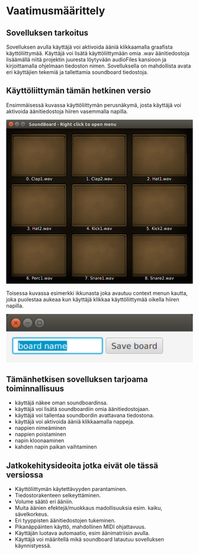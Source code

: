 # Vaatimusmäärittely

## Sovelluksen tarkoitus

Sovelluksen avulla käyttäjä voi aktivoida ääniä klikkaamalla graafista käyttöliittymää. Käyttäjä voi lisätä käyttöliittymään omia .wav äänitiedostoja lisäämällä niitä projektin juuresta löytyvään audioFiles kansioon ja kirjoittamalla ohjelmaan tiedoston nimen. Sovelluksella on mahdollista avata eri käyttäjien tekemiä ja tallettamia soundboard tiedostoja.


## Käyttöliittymän tämän hetkinen versio

Ensimmäisessä kuvassa käyttöliittymän perusnäkymä, josta käyttäjä voi aktivoida äänitiedostoja hiiren vasemmalla napilla.

<img src="https://raw.githubusercontent.com/synesteesia/ot-harjoitustyo/master/dokumentointi/Kuvat/kaytoliittyma.png" width="750">

Toisessa kuvassa esimerkki ikkunasta joka avautuu context menun kautta, joka puolestaa aukeaa kun käyttäjä klikkaa käyttöliittymää oikella hiiren napilla.

<img src="https://raw.githubusercontent.com/synesteesia/ot-harjoitustyo/master/dokumentointi/Kuvat/ikkuna.png" width="750">


## Tämänhetkisen sovelluksen tarjoama toiminnallisuus

- käyttäjä näkee oman soundboardinsa. 
- käyttäjä voi lisätä soundboardiin omia äänitiedostojaan.
- käyttäjä voi tallentaa soundbordin avattavana tiedostona.
- käyttäjä voi aktivoida ääniä klikkaamalla nappeja.
- nappien nimeäminen
- nappien poistaminen
- napin kloonaaminen
- kahden napin paikan vaihtaminen

## Jatkokehitysideoita jotka eivät ole tässä versiossa

- Käyttöliittymän käytettävyyden parantaminen.
- Tiedostorakenteen selkeyttäminen.
- Volume säätö eri ääniin.
- Muita äänien efektejä/muokkaus madollisuuksia esim. kaiku, sävelkorkeus.
- Eri tyyppisten äänitiedostojen tukeminen.
- Pikanäppäinten käyttö, mahdollinen MIDI ohjattavuus.
- Käyttäjän luotava automaatio, esim äänimatriisin avulla.
- Käyttäjä voi määritellä mikä soundboard latautuu sovelluksen käynnistyessä.
